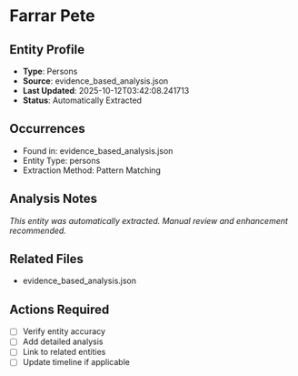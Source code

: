 # Farrar Pete

## Entity Profile
- **Type**: Persons
- **Source**: evidence_based_analysis.json
- **Last Updated**: 2025-10-12T03:42:08.241713
- **Status**: Automatically Extracted

## Occurrences
- Found in: evidence_based_analysis.json
- Entity Type: persons
- Extraction Method: Pattern Matching

## Analysis Notes
*This entity was automatically extracted. Manual review and enhancement recommended.*

## Related Files
- evidence_based_analysis.json

## Actions Required
- [ ] Verify entity accuracy
- [ ] Add detailed analysis
- [ ] Link to related entities
- [ ] Update timeline if applicable
